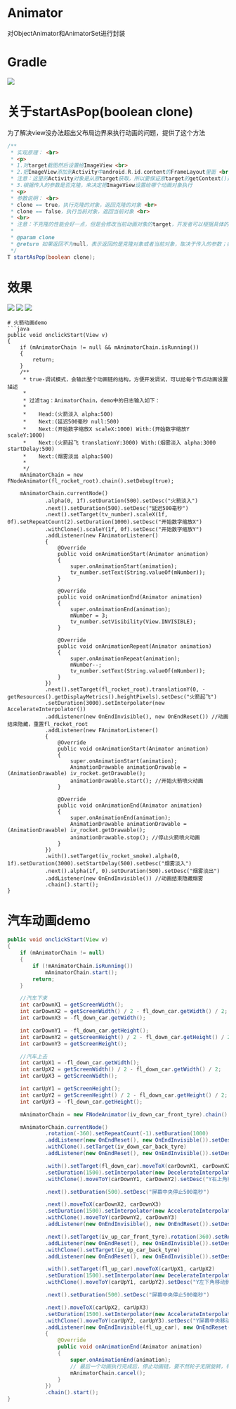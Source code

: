 # Animator
对ObjectAnimator和AnimatorSet进行封装

# Gradle
[![](https://jitpack.io/v/zj565061763/animator.svg)](https://jitpack.io/#zj565061763/animator)

# 关于startAsPop(boolean clone)
为了解决view没办法超出父布局边界来执行动画的问题，提供了这个方法

```java
/**
 * 实现原理： <br>
 * <p>
 * 1.对target截图然后设置给ImageView <br>
 * 2.把ImageView添加到Activity中android.R.id.content的FrameLayout里面 <br>
 * 注意：这里的Activity对象是从原target获取，所以要保证原target的getContext()返回的是Activity对象，否则会失败 <br>
 * 3.根据传入的参数是否克隆，来决定把ImageView设置给哪个动画对象执行
 * <p>
 * 参数说明： <br>
 * clone == true，执行克隆的对象，返回克隆的对象 <br>
 * clone == false，执行当前对象，返回当前对象 <br>
 * <br>
 * 注意：不克隆的性能会好一点，但是会修改当前动画对象的target，开发者可以根据具体的应用场景来决定是否克隆
 *
 * @param clone
 * @return 如果返回不为null，表示返回的是克隆对象或者当前对象，取决于传入的参数；如果返回null，表示执行失败
 */
T startAsPop(boolean clone);
```

# 效果
![](http://thumbsnap.com/i/sK3VSRT3.gif?0521)
![](http://thumbsnap.com/i/cD2NW5lZ.gif?0815)
![](http://thumbsnap.com/i/4SvypvW0.gif?0522)

```
# 火箭动画demo
```java
public void onclickStart(View v)
{
    if (mAnimatorChain != null && mAnimatorChain.isRunning())
    {
        return;
    }
    /**
     * true-调试模式，会输出整个动画链的结构，方便开发调试，可以给每个节点动画设置描述
     *
     * 过滤tag：AnimatorChain，demo中的日志输入如下：
     *
     *    Head:(火箭淡入 alpha:500)
     *    Next:(延迟500毫秒 null:500)
     *    Next:(开始数字缩放X scaleX:1000) With:(开始数字缩放Y scaleY:1000)
     *    Next:(火箭起飞 translationY:3000) With:(烟雾淡入 alpha:3000 startDelay:500)
     *    Next:(烟雾淡出 alpha:500)
     *
     */
    mAnimatorChain = new FNodeAnimator(fl_rocket_root).chain().setDebug(true);

    mAnimatorChain.currentNode()
            .alpha(0, 1f).setDuration(500).setDesc("火箭淡入")
            .next().setDuration(500).setDesc("延迟500毫秒")
            .next().setTarget(tv_number).scaleX(1f, 0f).setRepeatCount(2).setDuration(1000).setDesc("开始数字缩放X")
            .withClone().scaleY(1f, 0f).setDesc("开始数字缩放Y")
            .addListener(new FAnimatorListener()
            {
                @Override
                public void onAnimationStart(Animator animation)
                {
                    super.onAnimationStart(animation);
                    tv_number.setText(String.valueOf(mNumber));
                }

                @Override
                public void onAnimationEnd(Animator animation)
                {
                    super.onAnimationEnd(animation);
                    mNumber = 3;
                    tv_number.setVisibility(View.INVISIBLE);
                }

                @Override
                public void onAnimationRepeat(Animator animation)
                {
                    super.onAnimationRepeat(animation);
                    mNumber--;
                    tv_number.setText(String.valueOf(mNumber));
                }
            })
            .next().setTarget(fl_rocket_root).translationY(0, -getResources().getDisplayMetrics().heightPixels).setDesc("火箭起飞")
            .setDuration(3000).setInterpolator(new AccelerateInterpolator())
            .addListener(new OnEndInvisible(), new OnEndReset()) //动画结束隐藏，重置fl_rocket_root
            .addListener(new FAnimatorListener()
            {
                @Override
                public void onAnimationStart(Animator animation)
                {
                    super.onAnimationStart(animation);
                    AnimationDrawable animationDrawable = (AnimationDrawable) iv_rocket.getDrawable();
                    animationDrawable.start(); //开始火箭喷火动画
                }

                @Override
                public void onAnimationEnd(Animator animation)
                {
                    super.onAnimationEnd(animation);
                    AnimationDrawable animationDrawable = (AnimationDrawable) iv_rocket.getDrawable();
                    animationDrawable.stop(); //停止火箭喷火动画
                }
            })
            .with().setTarget(iv_rocket_smoke).alpha(0, 1f).setDuration(3000).setStartDelay(500).setDesc("烟雾淡入")
            .next().alpha(1f, 0).setDuration(500).setDesc("烟雾淡出")
            .addListener(new OnEndInvisible()) //动画结束隐藏烟雾
            .chain().start();
}
```
# 汽车动画demo
```java
public void onclickStart(View v)
{
    if (mAnimatorChain != null)
    {
        if (!mAnimatorChain.isRunning())
            mAnimatorChain.start();
        return;
    }

    //汽车下来
    int carDownX1 = getScreenWidth();
    int carDownX2 = getScreenWidth() / 2 - fl_down_car.getWidth() / 2;
    int carDownX3 = -fl_down_car.getWidth();

    int carDownY1 = -fl_down_car.getHeight();
    int carDownY2 = getScreenHeight() / 2 - fl_down_car.getHeight() / 2;
    int carDownY3 = getScreenHeight();

    //汽车上去
    int carUpX1 = -fl_down_car.getWidth();
    int carUpX2 = getScreenWidth() / 2 - fl_down_car.getWidth() / 2;
    int carUpX3 = getScreenWidth();

    int carUpY1 = getScreenHeight();
    int carUpY2 = getScreenHeight() / 2 - fl_down_car.getHeight() / 2;
    int carUpY3 = -fl_down_car.getHeight();

    mAnimatorChain = new FNodeAnimator(iv_down_car_front_tyre).chain().setDebug(true);

    mAnimatorChain.currentNode()
            .rotation(-360).setRepeatCount(-1).setDuration(1000)
            .addListener(new OnEndReset(), new OnEndInvisible()).setDesc("下-前轮旋转")
            .withClone().setTarget(iv_down_car_back_tyre)
            .addListener(new OnEndReset(), new OnEndInvisible()).setDesc("下-后轮旋转")

            .with().setTarget(fl_down_car).moveToX(carDownX1, carDownX2)
            .setDuration(1500).setInterpolator(new DecelerateInterpolator()).setDesc("X右上角移动到屏幕中央")
            .withClone().moveToY(carDownY1, carDownY2).setDesc("Y右上角移动到屏幕中央")

            .next().setDuration(500).setDesc("屏幕中央停止500毫秒")

            .next().moveToX(carDownX2, carDownX3)
            .setDuration(1500).setInterpolator(new AccelerateInterpolator()).setDesc("X屏幕中央移动到左下角")
            .withClone().moveToY(carDownY2, carDownY3)
            .addListener(new OnEndInvisible(), new OnEndReset()).setDesc("Y屏幕中央移动到左下角")

            .next().setTarget(iv_up_car_front_tyre).rotation(360).setRepeatCount(-1).setDuration(1000)
            .addListener(new OnEndReset(), new OnEndInvisible()).setDesc("上-前轮旋转")
            .withClone().setTarget(iv_up_car_back_tyre)
            .addListener(new OnEndReset(), new OnEndInvisible()).setDesc("上-后轮旋转")

            .with().setTarget(fl_up_car).moveToX(carUpX1, carUpX2)
            .setDuration(1500).setInterpolator(new DecelerateInterpolator()).setDesc("X左下角移动到屏幕中央")
            .withClone().moveToY(carUpY1, carUpY2).setDesc("Y左下角移动到屏幕中央")

            .next().setDuration(500).setDesc("屏幕中央停止500毫秒")

            .next().moveToX(carUpX2, carUpX3)
            .setDuration(1500).setInterpolator(new AccelerateInterpolator()).setDesc("X屏幕中央移动到右上角")
            .withClone().moveToY(carUpY2, carUpY3).setDesc("Y屏幕中央移动到右上角")
            .addListener(new OnEndInvisible(fl_up_car), new OnEndReset(fl_up_car), new FAnimatorListener()
            {
                @Override
                public void onAnimationEnd(Animator animation)
                {
                    super.onAnimationEnd(animation);
                    // 最后一个动画执行完成后，停止动画链，要不然轮子无限旋转，判断的时候动画链一直处于运行中
                    mAnimatorChain.cancel();
                }
            })
            .chain().start();
}
```

